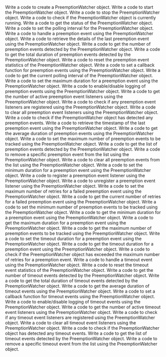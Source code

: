 Write a code to create a PreemptionWatcher object.
Write a code to start the PreemptionWatcher object.
Write a code to stop the PreemptionWatcher object.
Write a code to check if the PreemptionWatcher object is currently running.
Write a code to get the status of the PreemptionWatcher object.
Write a code to set the polling interval for the PreemptionWatcher object.
Write a code to handle a preemption event using the PreemptionWatcher object.
Write a code to retrieve the details of the last preemption event using the PreemptionWatcher object.
Write a code to get the number of preemption events detected by the PreemptionWatcher object.
Write a code to get the total duration of preemption events detected by the PreemptionWatcher object.
Write a code to reset the preemption event statistics of the PreemptionWatcher object.
Write a code to set a callback function for preemption events using the PreemptionWatcher object.
Write a code to get the current polling interval of the PreemptionWatcher object.
Write a code to set the maximum duration for a preemption event using the PreemptionWatcher object.
Write a code to enable/disable logging of preemption events using the PreemptionWatcher object.
Write a code to get the number of active preemption event listeners using the PreemptionWatcher object.
Write a code to check if any preemption event listeners are registered using the PreemptionWatcher object.
Write a code to clear all preemption event listeners using the PreemptionWatcher object.
Write a code to check if the PreemptionWatcher object has detected any preemption events.
Write a code to retrieve the timestamp of the last preemption event using the PreemptionWatcher object.
Write a code to get the average duration of preemption events using the PreemptionWatcher object.
Write a code to set the maximum number of preemption events to be tracked using the PreemptionWatcher object.
Write a code to get the list of preemption events detected by the PreemptionWatcher object.
Write a code to remove a specific preemption event from the list using the PreemptionWatcher object.
Write a code to clear all preemption events from the list using the PreemptionWatcher object.
Write a code to set the minimum duration for a preemption event using the PreemptionWatcher object.
Write a code to register a preemption event listener using the PreemptionWatcher object.
Write a code to unregister a preemption event listener using the PreemptionWatcher object.
Write a code to set the maximum number of retries for a failed preemption event using the PreemptionWatcher object.
Write a code to get the current number of retries for a failed preemption event using the PreemptionWatcher object.
Write a code to set the minimum number of preemption events to be tracked using the PreemptionWatcher object.
Write a code to get the minimum duration for a preemption event using the PreemptionWatcher object.
Write a code to get the maximum duration for a preemption event using the PreemptionWatcher object.
Write a code to get the maximum number of preemption events to be tracked using the PreemptionWatcher object.
Write a code to set the timeout duration for a preemption event using the PreemptionWatcher object.
Write a code to get the timeout duration for a preemption event using the PreemptionWatcher object.
Write a code to check if the PreemptionWatcher object has exceeded the maximum number of retries for a preemption event.
Write a code to handle a timeout event using the PreemptionWatcher object.
Write a code to reset the timeout event statistics of the PreemptionWatcher object.
Write a code to get the number of timeout events detected by the PreemptionWatcher object.
Write a code to get the total duration of timeout events detected by the PreemptionWatcher object.
Write a code to get the average duration of timeout events using the PreemptionWatcher object.
Write a code to set a callback function for timeout events using the PreemptionWatcher object.
Write a code to enable/disable logging of timeout events using the PreemptionWatcher object.
Write a code to get the number of active timeout event listeners using the PreemptionWatcher object.
Write a code to check if any timeout event listeners are registered using the PreemptionWatcher object.
Write a code to clear all timeout event listeners using the PreemptionWatcher object.
Write a code to check if the PreemptionWatcher object has detected any timeout events.
Write a code to get the list of timeout events detected by the PreemptionWatcher object.
Write a code to remove a specific timeout event from the list using the PreemptionWatcher object.
